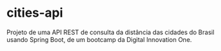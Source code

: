 # cities-api
Projeto de uma API REST de consulta da distância das cidades do Brasil usando Spring Boot, de um bootcamp da Digital Innovation One. 


